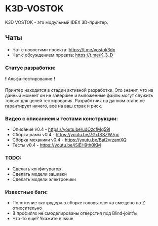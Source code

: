 # K3D-VOSTOK
K3D VOSTOK - это модульный IDEX 3D-принтер.

## Чаты
+ Чат с новостями проекта: https://t.me/vostok3dp
+ Чат с обсуждением проекта: https://t.me/K_3_D

### Статус разработки:
❗ Альфа-тестирование ❗

Принтер находится в стадии активной разработки. Это значит, что на данный момент он не завершён и выложенные файлы могут служить только для целей тестирования. Разработчик на данном этапе не гарантирует ничего, всё на ваш страх и риск.

### Видео с описанием и тестами конструкции:
+ Описание v0.4 - https://youtu.be/udOzcfMg59I
+ Сборка рамы v0.4 - https://youtu.be/7GxtSSZW7pc
+ Сборка механики v0.4 - https://youtu.be/Bai2vrzamXQ
+ Тесты v0.4 - https://youtu.be/iSiEH9th0KM

### TODO:
+ Сделать конфигуратор
+ Сделать модели зашивки
+ Сделать модели электроники

### Известные баги:
+ Положение экструдера в сборке головы слегка смещено по Z относительно 
+ В профилях не смоделированы отверстия под Blind-joint'ы
+ Что-то еще? Укажите в issue
